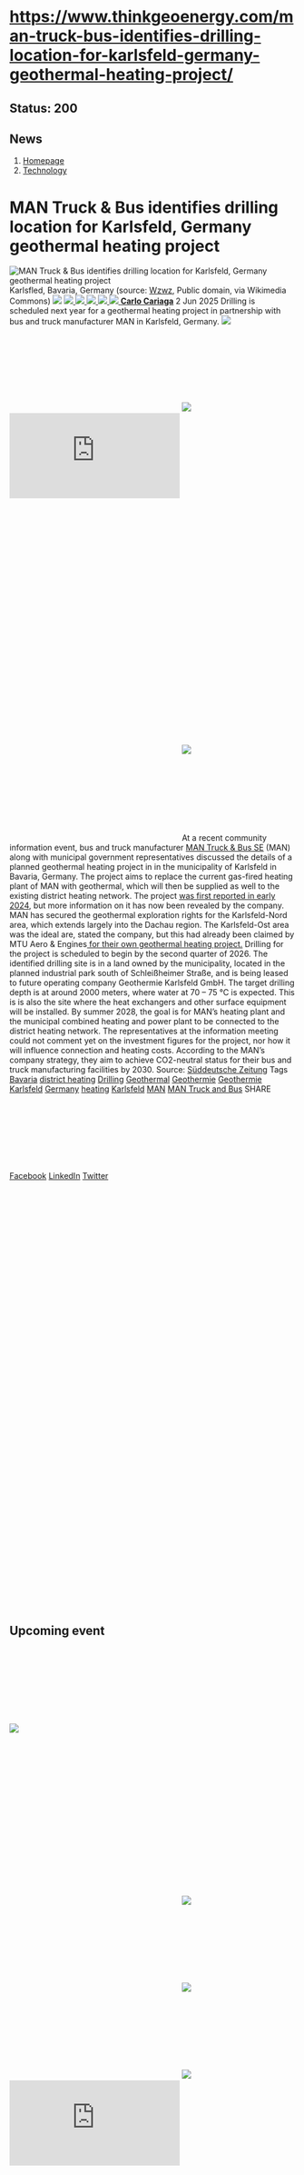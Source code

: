 # https://www.thinkgeoenergy.com/man-truck-bus-identifies-drilling-location-for-karlsfeld-germany-geothermal-heating-project/

Status: 200
---

## News
  1. [Homepage](https://www.thinkgeoenergy.com "Homepage")
  2. [Technology](https://www.thinkgeoenergy.com/category/technology/)


# MAN Truck & Bus identifies drilling location for Karlsfeld, Germany geothermal heating project
![MAN Truck & Bus identifies drilling location for Karlsfeld, Germany geothermal heating project](https://www.thinkgeoenergy.com/wp-content/uploads/2025/06/Wohngebiet_in_Karlsfeld.jpg) Karlsfled, Bavaria, Germany (source: [Wzwz](https://commons.wikimedia.org/wiki/File:Wohngebiet_in_Karlsfeld.jpg), Public domain, via Wikimedia Commons)
![](https://www.thinkgeoenergy.com/wp-content/themes/tge/img/email-black-envelope-shape.png)
[ ![](https://www.thinkgeoenergy.com/wp-content/themes/tge/img/printer-tool-or-interface-symbol-for-print-button.png) ](https://www.thinkgeoenergy.com/man-truck-bus-identifies-drilling-location-for-karlsfeld-germany-geothermal-heating-project/)
[ ![](https://www.thinkgeoenergy.com/wp-content/themes/tge/img/social_twitter_100.jpg) ](https://x.com/thinkgeoenergy)
[ ![](https://www.thinkgeoenergy.com/wp-content/themes/tge/img/social_linkedin_100.png) ](javascript:void\(0\))
[ ![](https://www.thinkgeoenergy.com/wp-content/themes/tge/img/social_facebook_100.png) ](javascript:void\(0\))
[ ![](https://www.thinkgeoenergy.com/wp-content/uploads/2022/10/Carlo-new-photo-100x100.jpg) ](https://www.thinkgeoenergy.com/author/ccariaga/) [**Carlo Cariaga**](https://www.thinkgeoenergy.com/author/ccariaga/) 2 Jun 2025
Drilling is scheduled next year for a geothermal heating project in partnership with bus and truck manufacturer MAN in Karlsfeld, Germany.
[![](https://ads.thinkgeoenergy.com/images/dca4070464939a2994a515a77c380b1d.jpg)](https://ads.thinkgeoenergy.com/delivery/cl.php?bannerid=104&zoneid=38&sig=f79e1f308a08e7f3fa2725a083b0d3bc40b8650dbb1914d4332a8185b9ccc243&oadest=http%3A%2F%2Fexergy-orc.com%2F%3F%26utm_source%3Dthink%2Bgeo%2Benergy%26utm_medium%3Ddisplay%26utm_campaign%3Dthink%2Bgeo%2Benergy%2Bwebsite%2Badvertising)
![](https://ads.thinkgeoenergy.com/delivery/lg.php?bannerid=104&campaignid=1&zoneid=38&loc=https%3A%2F%2Fwww.thinkgeoenergy.com%2Fman-truck-bus-identifies-drilling-location-for-karlsfeld-germany-geothermal-heating-project%2F&cb=a2a2eeb467)
[![](https://ads.thinkgeoenergy.com/images/4a3e2b3141477f469c9a365f6184a480.png)](https://ads.thinkgeoenergy.com/delivery/cl.php?bannerid=311&zoneid=39&sig=b3b3d564f7cfc242743c8edd9b7152f22a78ac6197d7f92e4cc0e73ca373289a&oadest=https%3A%2F%2Fwww.orcan-energy.com%2Fen%2F%3F%26utm_source%3Dthink%2Bgeo%2Benergy%26utm_medium%3Ddisplay%26utm_campaign%3Dthink%2Bgeo%2Benergy%2Bwebsite%2Badvertising)
![](https://ads.thinkgeoenergy.com/delivery/lg.php?bannerid=311&campaignid=1&zoneid=39&loc=https%3A%2F%2Fwww.thinkgeoenergy.com%2Fman-truck-bus-identifies-drilling-location-for-karlsfeld-germany-geothermal-heating-project%2F&cb=5cf6a2d07e)
[![](https://ads.thinkgeoenergy.com/delivery/avw.php?zoneid=144&cb=0&n=a886266d)](https://ads.thinkgeoenergy.com/delivery/ck.php?n=a886266d&cb=0)
[![](https://ads.thinkgeoenergy.com/delivery/avw.php?zoneid=34&cb=0&n=a62ebb80)](https://ads.thinkgeoenergy.com/delivery/ck.php?n=a62ebb80&cb=0)
[![](https://ads.thinkgeoenergy.com/delivery/avw.php?zoneid=10&cb=0&n=ada237ed)](https://ads.thinkgeoenergy.com/delivery/ck.php?n=ada237ed&cb=0)
[![](https://ads.thinkgeoenergy.com/images/7e7c5bb8120b56faf9b98b6dd42a99e2.jpg)](https://ads.thinkgeoenergy.com/delivery/cl.php?bannerid=344&zoneid=136&sig=389321ea0439c998e1c90556efa5afb39da14ba04d90740966d794f512de5dbc&oadest=https%3A%2F%2Fwww.slb.com%2Fproducts-and-services%2Fscaling-new-energy-systems%2Fgeothermal%2Fgeothermal-consulting-services%3Futm_medium%3Dpaid%26utm_term%3Dbanner-ad%26utm_campaign%3D2025-geothermex-consulting-services-awareness)
![](https://ads.thinkgeoenergy.com/delivery/lg.php?bannerid=344&campaignid=1&zoneid=136&loc=https%3A%2F%2Fwww.thinkgeoenergy.com%2Fman-truck-bus-identifies-drilling-location-for-karlsfeld-germany-geothermal-heating-project%2F&cb=e513d50b1f)
At a recent community information event, bus and truck manufacturer [MAN Truck & Bus SE](https://www.man.eu/corporate/en/homepage.html) (MAN) along with municipal government representatives discussed the details of a planned geothermal heating project in in the municipality of Karlsfeld in Bavaria, Germany. The project aims to replace the current gas-fired heating plant of MAN with geothermal, which will then be supplied as well to the existing district heating network.
The project [was first reported in early 2024](https://www.thinkgeoenergy.com/man-to-partner-with-karlsfeld-germany-for-geothermal-heating-project/), but more information on it has now been revealed by the company. MAN has secured the geothermal exploration rights for the Karlsfeld-Nord area, which extends largely into the Dachau region. The Karlsfeld-Ost area was the ideal are, stated the company, but this had already been claimed by MTU Aero & Engines[ for their own geothermal heating project.](https://www.thinkgeoenergy.com/drilling-of-geothermal-doublet-in-mtu-facility-in-germany-completed/)
Drilling for the project is scheduled to begin by the second quarter of 2026. The identified drilling site is in a land owned by the municipality, located in the planned industrial park south of Schleißheimer Straße, and is being leased to future operating company Geothermie Karlsfeld GmbH. The target drilling depth is at around 2000 meters, where water at 70 – 75 °C is expected. This is is also the site where the heat exchangers and other surface equipment will be installed.
By summer 2028, the goal is for MAN’s heating plant and the municipal combined heating and power plant to be connected to the district heating network. The representatives at the information meeting could not comment yet on the investment figures for the project, nor how it will influence connection and heating costs.
According to the MAN’s company strategy, they aim to achieve CO2-neutral status for their bus and truck manufacturing facilities by 2030.
Source: [Süddeutsche Zeitung](https://www.sueddeutsche.de/muenchen/dachau/karlsfeld-geothermie-man-fernwaerme-li.3260047)
Tags
[Bavaria](https://www.thinkgeoenergy.com/tag/bavaria/) [district heating](https://www.thinkgeoenergy.com/tag/district-heating/) [Drilling](https://www.thinkgeoenergy.com/tag/drilling/) [Geothermal](https://www.thinkgeoenergy.com/tag/geothermal/) [Geothermie](https://www.thinkgeoenergy.com/tag/geothermie/) [Geothermie Karlsfeld](https://www.thinkgeoenergy.com/tag/geothermie-karlsfeld/) [Germany](https://www.thinkgeoenergy.com/tag/germany/) [heating](https://www.thinkgeoenergy.com/tag/heating/) [Karlsfeld](https://www.thinkgeoenergy.com/tag/karlsfeld/) [MAN](https://www.thinkgeoenergy.com/tag/man/) [MAN Truck and Bus](https://www.thinkgeoenergy.com/tag/man-truck-and-bus/)
SHARE
[Facebook](javascript:void\(0\))
[LinkedIn](javascript:void\(0\))
[Twitter](javascript:void\(0\))
[![](https://ads.thinkgeoenergy.com/delivery/avw.php?zoneid=40&cb=0&n=af91e151)](https://ads.thinkgeoenergy.com/delivery/ck.php?n=af91e151&cb=0)
[![](https://ads.thinkgeoenergy.com/delivery/avw.php?zoneid=41&cb=0&n=a7dfda8b)](https://ads.thinkgeoenergy.com/delivery/ck.php?n=a7dfda8b&cb=0)
[![](https://ads.thinkgeoenergy.com/delivery/avw.php?zoneid=147&cb=0&n=a90740cd)](https://ads.thinkgeoenergy.com/delivery/ck.php?n=a90740cd&cb=0)
[![](https://ads.thinkgeoenergy.com/delivery/avw.php?zoneid=21&cb=0&n=a02718af)](https://ads.thinkgeoenergy.com/delivery/ck.php?n=a02718af&cb=0)
[![](https://ads.thinkgeoenergy.com/delivery/avw.php?zoneid=22&cb=0&n=af71fb28)](https://ads.thinkgeoenergy.com/delivery/ck.php?n=af71fb28&cb=0)
[![](https://ads.thinkgeoenergy.com/delivery/avw.php?zoneid=23&cb=0&n=a4159bf3)](https://ads.thinkgeoenergy.com/delivery/ck.php?n=a4159bf3&cb=0)
## Upcoming event
[![](https://www.thinkgeoenergy.com/man-truck-bus-identifies-drilling-location-for-karlsfeld-germany-geothermal-heating-project/)](https://www.thinkgeoenergy.com/man-truck-bus-identifies-drilling-location-for-karlsfeld-germany-geothermal-heating-project/)
[![](https://ads.thinkgeoenergy.com/delivery/avw.php?zoneid=35&cb=0&n=ac8caac7)](https://ads.thinkgeoenergy.com/delivery/ck.php?n=ac8caac7&cb=0)
[![](https://ads.thinkgeoenergy.com/delivery/avw.php?zoneid=36&cb=0&n=a19b6bc8)](https://ads.thinkgeoenergy.com/delivery/ck.php?n=a19b6bc8&cb=0)
[![](https://ads.thinkgeoenergy.com/delivery/avw.php?zoneid=37&cb=0&n=ae3fd23e)](https://ads.thinkgeoenergy.com/delivery/ck.php?n=ae3fd23e&cb=0)
[![](https://ads.thinkgeoenergy.com/images/476eb28404bc7209c844fbfbd47b5d28.jpg)](https://ads.thinkgeoenergy.com/delivery/cl.php?bannerid=35&zoneid=2&sig=a917c6c0f2e3da26dbab140583e33f79f4282700f22311e51efeddd8c441792a&oadest=http%3A%2F%2Fexergy-orc.com%2F%3F%26utm_source%3Dthink%2Bgeo%2Benergy%26utm_medium%3Ddisplay%26utm_campaign%3Dthink%2Bgeo%2Benergy%2Bwebsite%2Badvertising)
![](https://ads.thinkgeoenergy.com/delivery/lg.php?bannerid=35&campaignid=1&zoneid=2&loc=https%3A%2F%2Fwww.thinkgeoenergy.com%2Fman-truck-bus-identifies-drilling-location-for-karlsfeld-germany-geothermal-heating-project%2F&cb=78a8d3f811)
[![](https://ads.thinkgeoenergy.com/images/a62b7481c7116f0aac3d58406ab9fb81.png)](https://ads.thinkgeoenergy.com/delivery/cl.php?bannerid=310&zoneid=3&sig=b88a8bde13e9b9d2a9b95000271f9f6e7b2a7129c09729a3226591ce0274baaf&oadest=https%3A%2F%2Fwww.orcan-energy.com%2Fen%2F%3F%26utm_source%3Dthink%2Bgeo%2Benergy%26utm_medium%3Ddisplay%26utm_campaign%3Dthink%2Bgeo%2Benergy%2Bwebsite%2Badvertising)
![](https://ads.thinkgeoenergy.com/delivery/lg.php?bannerid=310&campaignid=1&zoneid=3&loc=https%3A%2F%2Fwww.thinkgeoenergy.com%2Fman-truck-bus-identifies-drilling-location-for-karlsfeld-germany-geothermal-heating-project%2F&cb=068c9c34c2)
[![](https://ads.thinkgeoenergy.com/images/0e10b6913875ac647e4efda896a463fd.jpg)](https://ads.thinkgeoenergy.com/delivery/cl.php?bannerid=343&zoneid=135&sig=da665187dcfafa7fb1e532b32d330868e2d71fa7ea128dc6ab851700129ef51c&oadest=https%3A%2F%2Fwww.slb.com%2Fproducts-and-services%2Fscaling-new-energy-systems%2Fgeothermal%2Fgeothermal-consulting-services%3Futm_medium%3Dpaid%26utm_term%3Dbanner-ad%26utm_campaign%3D2025-geothermex-consulting-services-awareness)
![](https://ads.thinkgeoenergy.com/delivery/lg.php?bannerid=343&campaignid=1&zoneid=135&loc=https%3A%2F%2Fwww.thinkgeoenergy.com%2Fman-truck-bus-identifies-drilling-location-for-karlsfeld-germany-geothermal-heating-project%2F&cb=f56c17c84d)
[![](https://ads.thinkgeoenergy.com/delivery/avw.php?zoneid=12&cb=0&n=a5182671)](https://ads.thinkgeoenergy.com/delivery/ck.php?n=a5182671&cb=0)
[![](https://ads.thinkgeoenergy.com/delivery/avw.php?zoneid=13&cb=0&n=a2c2aee1)](https://ads.thinkgeoenergy.com/delivery/ck.php?n=a2c2aee1&cb=0)
[![](https://ads.thinkgeoenergy.com/delivery/avw.php?zoneid=146&cb=0&n=a962a961)](https://ads.thinkgeoenergy.com/delivery/ck.php?n=a962a961&cb=0)
[![](https://ads.thinkgeoenergy.com/images/b2d37bc1f3a527628eaa8da73d21b04b.jpg)](https://ads.thinkgeoenergy.com/delivery/cl.php?bannerid=299&zoneid=148&sig=2233177e813097d19db2b291bfe270ff094861549c2805cb616fb1ee6e2dffc0&oadest=https%3A%2F%2Finco-drilling.com%2F%3F%26utm_source%3Dthink%2Bgeo%2Benergy%26utm_medium%3Ddisplay%26utm_campaign%3Dthink%2Bgeo%2Benergy%2Bwebsite%2Badvertising)
![](https://ads.thinkgeoenergy.com/delivery/lg.php?bannerid=299&campaignid=1&zoneid=148&loc=https%3A%2F%2Fwww.thinkgeoenergy.com%2Fman-truck-bus-identifies-drilling-location-for-karlsfeld-germany-geothermal-heating-project%2F&cb=05409f6bee)
[![](https://ads.thinkgeoenergy.com/images/e7ebde4d5266b5e376df11bd37a43e9c.jpg)](https://ads.thinkgeoenergy.com/delivery/cl.php?bannerid=300&zoneid=149&sig=1eaf5ad35af15910acd4493452cce8545c2639550551eb67a44c40a5a4b0ceac&oadest=https%3A%2F%2Finco-drilling.com%2F%3F%26utm_source%3Dthink%2Bgeo%2Benergy%26utm_medium%3Ddisplay%26utm_campaign%3Dthink%2Bgeo%2Benergy%2Bwebsite%2Badvertising)
![](https://ads.thinkgeoenergy.com/delivery/lg.php?bannerid=300&campaignid=1&zoneid=149&loc=https%3A%2F%2Fwww.thinkgeoenergy.com%2Fman-truck-bus-identifies-drilling-location-for-karlsfeld-germany-geothermal-heating-project%2F&cb=60322dbbea)
[![](https://ads.thinkgeoenergy.com/images/c05bbc71b38e913aaddba397f8e88435.gif)](https://ads.thinkgeoenergy.com/delivery/cl.php?bannerid=314&zoneid=150&sig=c88236cc6eca61c691af98066fcf5de828a9bd6b33f84708c43607b27f74ce70&oadest=https%3A%2F%2Fstrydefurther.com%2Findustries%2Flow-cost-low-environmental-impact-exploration-and-monitoring-solutions-for-geothermal-energy-production-2%3F%26utm_source%3Dthink%2Bgeo%2Benergy%26utm_medium%3Ddisplay%26utm_campaign%3Dthink%2Bgeo%2Benergy%2Bwebsite%2Badvertising)
![](https://ads.thinkgeoenergy.com/delivery/lg.php?bannerid=314&campaignid=1&zoneid=150&loc=https%3A%2F%2Fwww.thinkgeoenergy.com%2Fman-truck-bus-identifies-drilling-location-for-karlsfeld-germany-geothermal-heating-project%2F&cb=16c352c103)
[![](https://ads.thinkgeoenergy.com/images/8a5a96ea04a2c1fe06a37e11acd687e2.gif)](https://ads.thinkgeoenergy.com/delivery/cl.php?bannerid=315&zoneid=151&sig=5ee8f7a3d59fa5621b76adae024389ccd468674329b65928694e5f0be9840501&oadest=https%3A%2F%2Fstrydefurther.com%2Findustries%2Flow-cost-low-environmental-impact-exploration-and-monitoring-solutions-for-geothermal-energy-production-2%3F%26utm_source%3Dthink%2Bgeo%2Benergy%26utm_medium%3Ddisplay%26utm_campaign%3Dthink%2Bgeo%2Benergy%2Bwebsite%2Badvertising)
![](https://ads.thinkgeoenergy.com/delivery/lg.php?bannerid=315&campaignid=1&zoneid=151&loc=https%3A%2F%2Fwww.thinkgeoenergy.com%2Fman-truck-bus-identifies-drilling-location-for-karlsfeld-germany-geothermal-heating-project%2F&cb=2d45f6fabe)
### Check out the latest Industry Events & Conferences
[Go to Events](https://www.thinkgeoenergy.com/events)
## Related News
[ ![Initial investigations ongoing on geothermal potential in Burgdorf, Switzerland](https://www.thinkgeoenergy.com/wp-content/uploads/2025/09/Burgdorf-von-oben-400x300.jpg) 29 Sep 2025 Initial investigations ongoing on geothermal potential in Burgdorf, Switzerland ](https://www.thinkgeoenergy.com/initial-investigations-ongoing-on-geothermal-potential-in-burgdorf-switzerland/)
SHARE
![](https://www.thinkgeoenergy.com/man-truck-bus-identifies-drilling-location-for-karlsfeld-germany-geothermal-heating-project/) ![](https://www.thinkgeoenergy.com/man-truck-bus-identifies-drilling-location-for-karlsfeld-germany-geothermal-heating-project/) ![](https://www.thinkgeoenergy.com/man-truck-bus-identifies-drilling-location-for-karlsfeld-germany-geothermal-heating-project/) ![](https://www.thinkgeoenergy.com/man-truck-bus-identifies-drilling-location-for-karlsfeld-germany-geothermal-heating-project/)
[ ![Geothermal greenhouse project in Kayseri, Türkiye progressing towards 2026 operations](https://www.thinkgeoenergy.com/wp-content/uploads/2025/09/Kayseri-drilling-400x225.png) 29 Sep 2025 Geothermal greenhouse project in Kayseri, Türkiye progressing towards 2026 operations ](https://www.thinkgeoenergy.com/geothermal-greenhouse-project-in-kayseri-turkiye-progressing-towards-2026-operations/)
SHARE
![](https://www.thinkgeoenergy.com/man-truck-bus-identifies-drilling-location-for-karlsfeld-germany-geothermal-heating-project/) ![](https://www.thinkgeoenergy.com/man-truck-bus-identifies-drilling-location-for-karlsfeld-germany-geothermal-heating-project/) ![](https://www.thinkgeoenergy.com/man-truck-bus-identifies-drilling-location-for-karlsfeld-germany-geothermal-heating-project/) ![](https://www.thinkgeoenergy.com/man-truck-bus-identifies-drilling-location-for-karlsfeld-germany-geothermal-heating-project/)
[ ![Cornish Lithium raises £35m equity funding to advance UK lithium and geothermal projects](https://www.thinkgeoenergy.com/wp-content/uploads/2025/09/Cornish-Lithium-demonstration-400x267.png) 29 Sep 2025 Cornish Lithium raises £35m equity funding to advance UK lithium and geothermal projects ](https://www.thinkgeoenergy.com/cornish-lithium-raises-35m-equity-funding-to-advance-uk-lithium-and-geothermal-projects/)
SHARE
![](https://www.thinkgeoenergy.com/man-truck-bus-identifies-drilling-location-for-karlsfeld-germany-geothermal-heating-project/) ![](https://www.thinkgeoenergy.com/man-truck-bus-identifies-drilling-location-for-karlsfeld-germany-geothermal-heating-project/) ![](https://www.thinkgeoenergy.com/man-truck-bus-identifies-drilling-location-for-karlsfeld-germany-geothermal-heating-project/) ![](https://www.thinkgeoenergy.com/man-truck-bus-identifies-drilling-location-for-karlsfeld-germany-geothermal-heating-project/)
[ ![German Geothermal Congress 2025 expands with record program](https://www.thinkgeoenergy.com/wp-content/uploads/2023/03/Frankfurt-am-Main-400x267.jpg) 26 Sep 2025 German Geothermal Congress 2025 expands with record program ](https://www.thinkgeoenergy.com/german-geothermal-congress-2025-expands-with-record-program/)
SHARE
![](https://www.thinkgeoenergy.com/man-truck-bus-identifies-drilling-location-for-karlsfeld-germany-geothermal-heating-project/) ![](https://www.thinkgeoenergy.com/man-truck-bus-identifies-drilling-location-for-karlsfeld-germany-geothermal-heating-project/) ![](https://www.thinkgeoenergy.com/man-truck-bus-identifies-drilling-location-for-karlsfeld-germany-geothermal-heating-project/) ![](https://www.thinkgeoenergy.com/man-truck-bus-identifies-drilling-location-for-karlsfeld-germany-geothermal-heating-project/)
[ ![Vulcan Energy awards contract for geothermal plant in Germany](https://www.thinkgeoenergy.com/wp-content/uploads/2025/05/Vercana-drilling-rig-2-400x208.png) 26 Sep 2025 Vulcan Energy awards contract for geothermal plant in Germany ](https://www.thinkgeoenergy.com/vulcan-energy-awards-contract-for-geothermal-plant-in-germany/)
SHARE
![](https://www.thinkgeoenergy.com/man-truck-bus-identifies-drilling-location-for-karlsfeld-germany-geothermal-heating-project/) ![](https://www.thinkgeoenergy.com/man-truck-bus-identifies-drilling-location-for-karlsfeld-germany-geothermal-heating-project/) ![](https://www.thinkgeoenergy.com/man-truck-bus-identifies-drilling-location-for-karlsfeld-germany-geothermal-heating-project/) ![](https://www.thinkgeoenergy.com/man-truck-bus-identifies-drilling-location-for-karlsfeld-germany-geothermal-heating-project/)
[ ![Updated geothermal resource assessment released in Iceland](https://www.thinkgeoenergy.com/wp-content/uploads/2022/07/Efri-Reykir-400x300.jpg) 26 Sep 2025 Updated geothermal resource assessment released in Iceland ](https://www.thinkgeoenergy.com/updated-geothermal-resource-assessment-released-in-iceland/)
SHARE
![](https://www.thinkgeoenergy.com/man-truck-bus-identifies-drilling-location-for-karlsfeld-germany-geothermal-heating-project/) ![](https://www.thinkgeoenergy.com/man-truck-bus-identifies-drilling-location-for-karlsfeld-germany-geothermal-heating-project/) ![](https://www.thinkgeoenergy.com/man-truck-bus-identifies-drilling-location-for-karlsfeld-germany-geothermal-heating-project/) ![](https://www.thinkgeoenergy.com/man-truck-bus-identifies-drilling-location-for-karlsfeld-germany-geothermal-heating-project/)
[ ![MinWat-2025 will be held at Pamukkale University in Türkiye on 3-6 November 2025](https://www.thinkgeoenergy.com/wp-content/uploads/2025/09/Minwat-2025-400x300.png) 26 Sep 2025 MinWat-2025 will be held at Pamukkale University in Türkiye on 3-6 November 2025 ](https://www.thinkgeoenergy.com/minwat-2025-will-be-held-at-pamukkale-university-in-turkiye-on-3-6-november-2025/)
SHARE
![](https://www.thinkgeoenergy.com/man-truck-bus-identifies-drilling-location-for-karlsfeld-germany-geothermal-heating-project/) ![](https://www.thinkgeoenergy.com/man-truck-bus-identifies-drilling-location-for-karlsfeld-germany-geothermal-heating-project/) ![](https://www.thinkgeoenergy.com/man-truck-bus-identifies-drilling-location-for-karlsfeld-germany-geothermal-heating-project/) ![](https://www.thinkgeoenergy.com/man-truck-bus-identifies-drilling-location-for-karlsfeld-germany-geothermal-heating-project/)
[ ![Groundbreaking marks start of geothermal heating project in Gräfelfing, Germany](https://www.thinkgeoenergy.com/wp-content/uploads/2025/09/grf_geothermie-start-spatenstich-400x225.jpg) 25 Sep 2025 Groundbreaking marks start of geothermal heating project in Gräfelfing, Germany ](https://www.thinkgeoenergy.com/groundbreaking-marks-start-of-geothermal-project-in-grafelfing/)
SHARE
![](https://www.thinkgeoenergy.com/man-truck-bus-identifies-drilling-location-for-karlsfeld-germany-geothermal-heating-project/) ![](https://www.thinkgeoenergy.com/man-truck-bus-identifies-drilling-location-for-karlsfeld-germany-geothermal-heating-project/) ![](https://www.thinkgeoenergy.com/man-truck-bus-identifies-drilling-location-for-karlsfeld-germany-geothermal-heating-project/) ![](https://www.thinkgeoenergy.com/man-truck-bus-identifies-drilling-location-for-karlsfeld-germany-geothermal-heating-project/)
[ ![Szczecin, Poland launches tender for deep geothermal drilling](https://www.thinkgeoenergy.com/wp-content/uploads/2025/09/Szczecin_Poland_sailing_ships-400x225.jpg) 25 Sep 2025 Szczecin, Poland launches tender for deep geothermal drilling ](https://www.thinkgeoenergy.com/szczecin-launches-tender-for-deep-geothermal-well/)
SHARE
![](https://www.thinkgeoenergy.com/man-truck-bus-identifies-drilling-location-for-karlsfeld-germany-geothermal-heating-project/) ![](https://www.thinkgeoenergy.com/man-truck-bus-identifies-drilling-location-for-karlsfeld-germany-geothermal-heating-project/) ![](https://www.thinkgeoenergy.com/man-truck-bus-identifies-drilling-location-for-karlsfeld-germany-geothermal-heating-project/) ![](https://www.thinkgeoenergy.com/man-truck-bus-identifies-drilling-location-for-karlsfeld-germany-geothermal-heating-project/)
[ ![Flagship geothermal projects to conclude Praxisforum 2025](https://www.thinkgeoenergy.com/wp-content/uploads/2020/10/PFB_PraxisforumGeothermieBayern_Enerchange-400x266.png) 24 Sep 2025 Flagship geothermal projects to conclude Praxisforum 2025 ](https://www.thinkgeoenergy.com/flagship-geothermal-projects-to-conclude-praxisforum-2025/)
SHARE
![](https://www.thinkgeoenergy.com/man-truck-bus-identifies-drilling-location-for-karlsfeld-germany-geothermal-heating-project/) ![](https://www.thinkgeoenergy.com/man-truck-bus-identifies-drilling-location-for-karlsfeld-germany-geothermal-heating-project/) ![](https://www.thinkgeoenergy.com/man-truck-bus-identifies-drilling-location-for-karlsfeld-germany-geothermal-heating-project/) ![](https://www.thinkgeoenergy.com/man-truck-bus-identifies-drilling-location-for-karlsfeld-germany-geothermal-heating-project/)
[ ![Slovakia backs geothermal heating project in the High Tatras](https://www.thinkgeoenergy.com/wp-content/uploads/2025/09/HighTatra_Slovakia-400x266.jpg) 24 Sep 2025 Slovakia backs geothermal heating project in the High Tatras ](https://www.thinkgeoenergy.com/slovakia-backs-geothermal-heating-project-in-the-high-tatras/)
SHARE
![](https://www.thinkgeoenergy.com/man-truck-bus-identifies-drilling-location-for-karlsfeld-germany-geothermal-heating-project/) ![](https://www.thinkgeoenergy.com/man-truck-bus-identifies-drilling-location-for-karlsfeld-germany-geothermal-heating-project/) ![](https://www.thinkgeoenergy.com/man-truck-bus-identifies-drilling-location-for-karlsfeld-germany-geothermal-heating-project/) ![](https://www.thinkgeoenergy.com/man-truck-bus-identifies-drilling-location-for-karlsfeld-germany-geothermal-heating-project/)
[ ![Our Climate Future 2025: Iceland-EU symposium on geothermal energy in Brussels](https://www.thinkgeoenergy.com/wp-content/uploads/2025/09/Our-Climate-Future-Event-Oct-2025-ocf-hellisheidi-400x224.png) 24 Sep 2025 Our Climate Future 2025: Iceland-EU symposium on geothermal energy in Brussels ](https://www.thinkgeoenergy.com/our-climate-future-2025-iceland-eu-symposium-on-geothermal-energy-in-brussels/)
SHARE
![](https://www.thinkgeoenergy.com/man-truck-bus-identifies-drilling-location-for-karlsfeld-germany-geothermal-heating-project/) ![](https://www.thinkgeoenergy.com/man-truck-bus-identifies-drilling-location-for-karlsfeld-germany-geothermal-heating-project/) ![](https://www.thinkgeoenergy.com/man-truck-bus-identifies-drilling-location-for-karlsfeld-germany-geothermal-heating-project/) ![](https://www.thinkgeoenergy.com/man-truck-bus-identifies-drilling-location-for-karlsfeld-germany-geothermal-heating-project/)
[](https://www.thinkgeoenergy.com/man-truck-bus-identifies-drilling-location-for-karlsfeld-germany-geothermal-heating-project/) [](https://www.thinkgeoenergy.com/man-truck-bus-identifies-drilling-location-for-karlsfeld-germany-geothermal-heating-project/)
[![](https://ads.thinkgeoenergy.com/images/eacfb4973619c36e88404f2b367e4f06.jpg)](https://ads.thinkgeoenergy.com/delivery/cl.php?bannerid=259&zoneid=145&sig=b29592330aee2868e962b21920aed234739ce8009449f8ebb80c20e0ae6a7231&oadest=https%3A%2F%2Fwww.jrgenergy.com%2F%3F%26utm_source%3Dthink%2Bgeo%2Benergy%26utm_medium%3Ddisplay%26utm_campaign%3Dthink%2Bgeo%2Benergy%2Bwebsite%2Badvertising)
![](https://ads.thinkgeoenergy.com/delivery/lg.php?bannerid=259&campaignid=1&zoneid=145&loc=https%3A%2F%2Fwww.thinkgeoenergy.com%2Fman-truck-bus-identifies-drilling-location-for-karlsfeld-germany-geothermal-heating-project%2F&cb=50d860863e)
[![](https://ads.thinkgeoenergy.com/images/41406b95b88864e0758fc238260291b4.jpg)](https://ads.thinkgeoenergy.com/delivery/cl.php?bannerid=261&zoneid=152&sig=7ccc20cb02a155ba32ccf3a8b531d9d17da1a7c711ab999c04b9c70dc64d357c&oadest=https%3A%2F%2Fwww.jrgenergy.com%2F%3F%26utm_source%3Dthink%2Bgeo%2Benergy%26utm_medium%3Ddisplay%26utm_campaign%3Dthink%2Bgeo%2Benergy%2Bwebsite%2Badvertising)
![](https://ads.thinkgeoenergy.com/delivery/lg.php?bannerid=261&campaignid=1&zoneid=152&loc=https%3A%2F%2Fwww.thinkgeoenergy.com%2Fman-truck-bus-identifies-drilling-location-for-karlsfeld-germany-geothermal-heating-project%2F&cb=db007cf203)
[![](https://ads.thinkgeoenergy.com/images/d43f23414ac0635c1f8442c9beba9fde.jpg)](https://ads.thinkgeoenergy.com/delivery/cl.php?bannerid=260&zoneid=153&sig=f00735bf447cb3ee92d64f28be388ff23638991acb61e6a64df85105fb87c686&oadest=https%3A%2F%2Fwww.jrgenergy.com%2F%3F%26utm_source%3Dthink%2Bgeo%2Benergy%26utm_medium%3Ddisplay%26utm_campaign%3Dthink%2Bgeo%2Benergy%2Bwebsite%2Badvertising)
![](https://ads.thinkgeoenergy.com/delivery/lg.php?bannerid=260&campaignid=1&zoneid=153&loc=https%3A%2F%2Fwww.thinkgeoenergy.com%2Fman-truck-bus-identifies-drilling-location-for-karlsfeld-germany-geothermal-heating-project%2F&cb=6096508322)
[ ![](https://www.thinkgeoenergy.com/wp-content/themes/tge/img/logos/logo.png) ](https://www.thinkgeoenergy.com/man-truck-bus-identifies-drilling-location-for-karlsfeld-germany-geothermal-heating-project/)
  * Follow Think GeoEnergy
  * [ ![](https://www.thinkgeoenergy.com/wp-content/themes/tge/img/icons/facebook-icon.png) ](https://www.facebook.com/thinkgeoenergy)
  * [ ![](https://www.thinkgeoenergy.com/wp-content/themes/tge/img/icons/instagram.png) ](https://www.instagram.com/thinkgeoenergy/?hl=en)
  * [ ![](https://www.thinkgeoenergy.com/wp-content/themes/tge/img/icons/in.png) ](http://www.linkedin.com/groups?gid=1960587&trk=myg_ugrp_ovr)
  * [ ![](https://www.thinkgeoenergy.com/wp-content/themes/tge/img/icons/twitter_x_icon.png) ](https://x.com/thinkgeoenergy)
  * [ ![](https://www.thinkgeoenergy.com/wp-content/themes/tge/img/icons/YT.png) ](https://www.youtube.com/channel/UCvRx_SSV897Nm4e7NQbt5vQ)


  * [About Us](https://www.thinkgeoenergy.com/about/)
  * [Terms & Condition](https://www.thinkgeoenergy.com/about/terms-conditions/)
  * [Privacy Policy](https://www.thinkgeoenergy.com/about/privacy-policy/)
  * [Advertisement](https://www.thinkgeoenergy.com/advertisement/)
  * [Our Advertisers](https://www.thinkgeoenergy.com/our-advertisers/)
  * [Support](https://www.thinkgeoenergy.com/support-us/)


### Subscribe to our Newsletter
  * [ENGLISH](https://www.thinkgeoenergy.com/)
  * [EN ESPAÑOL](http://www.piensageotermia.com/)
  * [IN TURKISH](http://www.jeotermalhaberler.com/)


All rights reserved. © ThinkGeoEnergy ehf. 2025 
We use cookies on our website to give you the most relevant experience by remembering your preferences and repeat visits. By clicking “Accept”, you consent to the use of ALL the cookies.
Cookie settings[ACCEPT](https://www.thinkgeoenergy.com/man-truck-bus-identifies-drilling-location-for-karlsfeld-germany-geothermal-heating-project/)
Manage consent
Close
#### Privacy Overview
This website uses cookies to improve your experience while you navigate through the website. Out of these, the cookies that are categorized as necessary are stored on your browser as they are essential for the working of basic functionalities of the ...
Necessary 
Necessary
Always Enabled
Necessary cookies are absolutely essential for the website to function properly. This category only includes cookies that ensures basic functionalities and security features of the website. These cookies do not store any personal information. 
Non-necessary 
Non-necessary
Any cookies that may not be particularly necessary for the website to function and is used specifically to collect user personal data via analytics, ads, other embedded contents are termed as non-necessary cookies. It is mandatory to procure user consent prior to running these cookies on your website. 
SAVE & ACCEPT
[ Go to mobile version ](https://www.thinkgeoenergy.com/man-truck-bus-identifies-drilling-location-for-karlsfeld-germany-geothermal-heating-project/?amp=1)
